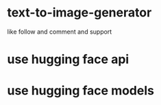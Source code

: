 # text-to-image-generator
like follow and comment and support

# use hugging face api
# use hugging face models
